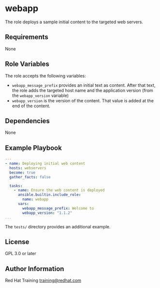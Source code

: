 webapp
======

The role deploys a sample initial content to the targeted web servers.

Requirements
------------

None

Role Variables
--------------

The role accepts the following variables:

* `webapp_message_prefix` provides an initial text as content. After that text,
  the role adds the targeted host name and the application version (from the
  `webapp_version` variable)
* `webapp_version` is the version of the content. That value is added at the
  end of the content.


Dependencies
------------

None

Example Playbook
----------------

```yaml
---
- name: Deploying initial web content
  hosts: webservers
  become: true
  gather_facts: false

  tasks:
    - name: Ensure the web content is deployed
      ansible.builtin.include_role:
        name: webapp
      vars:
        webapp_message_prefix: Welcome to
        webapp_version: "1.1.2"
...
```

The `tests/` directory provides an additional example.

License
-------

GPL 3.0 or later

Author Information
------------------

Red Hat Training <training@redhat.com>
